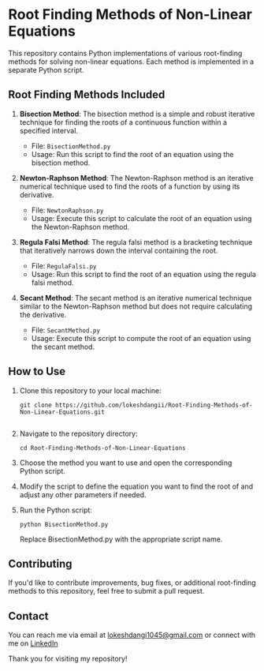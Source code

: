 # Root Finding Methods of Non-Linear Equations

This repository contains Python implementations of various root-finding methods for solving non-linear equations. Each method is implemented in a separate Python script.

## Root Finding Methods Included

1. **Bisection Method**: The bisection method is a simple and robust iterative technique for finding the roots of a continuous function within a specified interval.

   - File: `BisectionMethod.py`
   - Usage: Run this script to find the root of an equation using the bisection method.

2. **Newton-Raphson Method**: The Newton-Raphson method is an iterative numerical technique used to find the roots of a function by using its derivative.

   - File: `NewtonRaphson.py`
   - Usage: Execute this script to calculate the root of an equation using the Newton-Raphson method.

3. **Regula Falsi Method**: The regula falsi method is a bracketing technique that iteratively narrows down the interval containing the root.

   - File: `RegulaFalsi.py`
   - Usage: Run this script to find the root of an equation using the regula falsi method.

4. **Secant Method**: The secant method is an iterative numerical technique similar to the Newton-Raphson method but does not require calculating the derivative.

   - File: `SecantMethod.py`
   - Usage: Execute this script to compute the root of an equation using the secant method.

## How to Use

1. Clone this repository to your local machine:

   ```shell
   git clone https://github.com/lokeshdangii/Root-Finding-Methods-of-Non-Linear-Equations.git


2. Navigate to the repository directory:

    ```shell
    cd Root-Finding-Methods-of-Non-Linear-Equations

3. Choose the method you want to use and open the corresponding Python script.

4. Modify the script to define the equation you want to find the root of and adjust any other parameters if needed.

5. Run the Python script:

    ```
    python BisectionMethod.py
    ```
    Replace BisectionMethod.py with the appropriate script name.

## Contributing

If you'd like to contribute improvements, bug fixes, or additional root-finding methods to this repository, feel free to submit a pull request.

## Contact

You can reach me via email at [lokeshdangi1045@gmail.com](mailto:lokeshdangi1045@gmail.com) or connect with me on [LinkedIn](https://www.linkedin.com/in/lokeshdangi/)

Thank you for visiting my repository!



